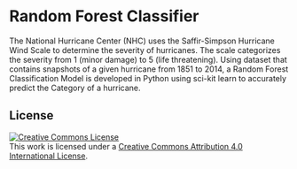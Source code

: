 Random Forest Classifier
================


The National Hurricane Center (NHC) uses the Saffir-Simpson Hurricane Wind Scale to determine the severity of hurricanes.  The scale categorizes the severity from 1 (minor damage) to 5 (life threatening). Using dataset that contains snapshots of a given hurricane from 1851 to 2014, a Random Forest Classification Model is developed in Python using sci-kit learn to accurately predict the Category of a hurricane. 

## License

<a rel="license" href="http://creativecommons.org/licenses/by/4.0/"><img alt="Creative Commons License" style="border-width:0" src="https://i.creativecommons.org/l/by/4.0/88x31.png" /></a>
<br />This work is licensed under a <a rel="license" href="http://creativecommons.org/licenses/by/4.0/">Creative Commons Attribution 4.0 International License</a>.
